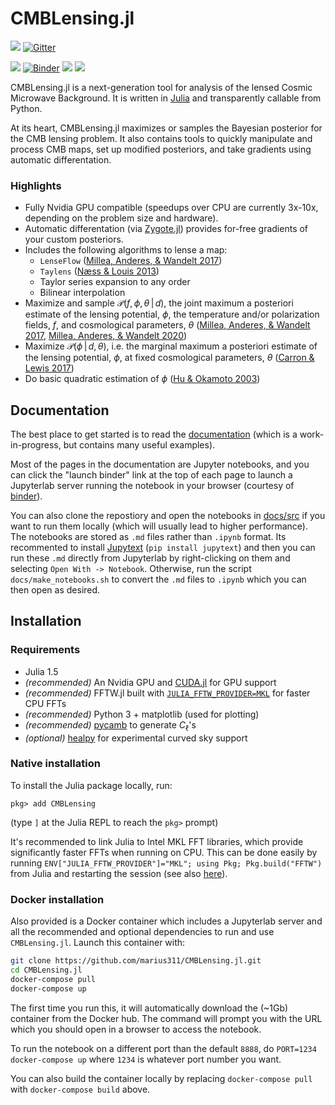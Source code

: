 # CMBLensing.jl

[![](https://img.shields.io/badge/docs-stable-blue.svg)](https://cosmicmar.com/CMBLensing.jl/stable) [![Gitter](https://badges.gitter.im/CMBLensing-jl/community.svg)](https://gitter.im/CMBLensing-jl/community?utm_source=badge&utm_medium=badge&utm_campaign=pr-badge)

[![](https://img.shields.io/badge/source-github-blue)](https://github.com/marius311/CMBLensing.jl)  [![Binder](https://mybinder.org/badge_logo.svg)](https://mybinder.org/v2/gh/marius311/CMBLensing.jl/gh-pages?urlpath=lab) 
[![](https://github.com/marius311/CMBLensing.jl/workflows/runtests/badge.svg)](https://github.com/marius311/CMBLensing.jl/actions?query=workflow%3Aruntests+branch%3Amaster) [![](https://github.com/marius311/CMBLensing.jl/workflows/docbuild/badge.svg)](https://github.com/marius311/CMBLensing.jl/actions?query=workflow%3Adocbuild+branch%3Amaster) 


CMBLensing.jl is a next-generation tool for analysis of the lensed Cosmic Microwave Background. It is written in [Julia](https://julialang.org/) and transparently callable from Python.


At its heart, CMBLensing.jl maximizes or samples the Bayesian posterior for the CMB lensing problem. It also contains tools to quickly manipulate and process CMB maps, set up modified posteriors, and take gradients using automatic differentation.

### Highlights
* Fully Nvidia GPU compatible (speedups over CPU are currently 3x-10x, depending on the problem size and hardware).
* Automatic differentation (via [Zygote.jl](https://fluxml.ai/Zygote.jl/)) provides for-free gradients of your custom posteriors.
* Includes the following algorithms to lense a map:
    * `LenseFlow` ([Millea, Anderes, & Wandelt 2017](https://arxiv.org/abs/1708.06753))
    * `Taylens` ([Næss & Louis 2013](https://arxiv.org/abs/1307.0719))
    * Taylor series expansion to any order
    * Bilinear interpolation
* Maximize and sample $\mathcal{P}(f,\phi,\theta\,|\,d)$, the joint maximum a posteriori estimate of the lensing potential, $\phi$, the  temperature and/or polarization fields, $f$, and cosmological parameters, $\theta$ ([Millea, Anderes, & Wandelt 2017](https://arxiv.org/abs/1708.06753), [Millea, Anderes, & Wandelt 2020](https://arxiv.org/abs/2002.00965))
* Maximize $\mathcal{P}(\phi\,|\,d,\theta)$, i.e. the marginal maximum a posteriori estimate of the lensing potential, $\phi$, at fixed cosmological parameters, $\theta$ ([Carron & Lewis 2017](https://arxiv.org/abs/1704.08230))
* Do basic quadratic estimation of $\phi$ ([Hu & Okamoto 2003](https://arxiv.org/abs/astro-ph/0111606))

## Documentation

The best place to get started is to read the [documentation](https://cosmicmar.com/CMBLensing.jl/) (which is a work-in-progress, but contains many useful examples). 

Most of the pages in the documentation are Jupyter notebooks, and you can click the "launch binder" link at the top of each page to launch a Jupyterlab server running the notebook in your browser (courtesy of [binder](https://mybinder.org/)). 

You can also clone the repostiory and open the notebooks in [docs/src](https://github.com/marius311/CMBLensing.jl/tree/master/docs/src) if you want to run them locally (which will usually lead to higher performance). The notebooks are stored as `.md` files rather than `.ipynb` format. Its recommented to install [Jupytext](jupytext) (`pip install jupytext`) and then you can run these `.md` directly from Jupyterlab by right-clicking on them and selecting `Open With -> Notebook`. Otherwise, run the script `docs/make_notebooks.sh` to convert the `.md` files to `.ipynb` which you can then open as desired. 


## Installation

### Requirements

* Julia 1.5
* _(recommended)_ An Nvidia GPU and [CUDA.jl](https://github.com/JuliaGPU/CUDA.jl) for GPU support
* _(recommended)_ FFTW.jl built with [`JULIA_FFTW_PROVIDER=MKL`](https://juliamath.github.io/FFTW.jl/stable/#Installation-1) for faster CPU FFTs 
* _(recommended)_ Python 3 + matplotlib (used for plotting)
* _(recommended)_ [pycamb](https://github.com/cmbant/CAMB) to generate $C_\ell$'s
* _(optional)_ [healpy](https://github.com/healpy/healpy) for experimental curved sky support

### Native installation

To install the Julia package locally, run:

```juliapkg
pkg> add CMBLensing
```

(type `]` at the Julia REPL to reach the `pkg>` prompt)

It's recommended to link Julia to Intel MKL FFT libraries, which provide significantly faster FFTs when running on CPU. This can be done easily by running `ENV["JULIA_FFTW_PROVIDER"]="MKL"; using Pkg; Pkg.build("FFTW")` from Julia and restarting the session (see also [here](https://github.com/JuliaMath/FFTW.jl#mkl)).

### Docker installation

Also provided is a Docker container which includes a Jupyterlab server and all the recommended and optional dependencies to run and use `CMBLensing.jl`. Launch this container with:

```sh
git clone https://github.com/marius311/CMBLensing.jl.git
cd CMBLensing.jl
docker-compose pull
docker-compose up
```

The first time you run this, it will automatically download the (~1Gb) container from the Docker hub. The command will prompt you with the URL which you should open in a browser to access the notebook.

To run the notebook on a different port than the default `8888`, do `PORT=1234 docker-compose up` where `1234` is whatever port number you want.

You can also build the container locally by replacing `docker-compose pull` with `docker-compose build` above.
